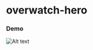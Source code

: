 # overwatch-hero

### Demo
![Alt text](https://raw.githubusercontent.com/jaerysing/overwatch-hero/main/_assets/screenshot1.png)